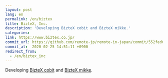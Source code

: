 ```yaml
---
layout: post
lang: en
permalink: /en/biztex
title: BizteX, Inc.
description: 'Developing BizteX cobit and BizteX mikke.'
categories: 
link: https://www.biztex.co.jp/
commit_url: https://github.com/remote-jp/remote-in-japan/commit/552fed65743f6edf9574520d6999d6621260f5a5
commit_at:  2020-02-25 14:51:11 +0900
redirect_from:
  - /en/biztex_inc
---
```


<p>Developing <a href="https://service.biztex.co.jp/">BizteX cobit</a> and <a href="https://service.biztex.co.jp/mikke/">BizteX mikke</a>.</p>

